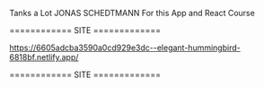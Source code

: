 Tanks a Lot JONAS SCHEDTMANN For this App and React Course

============ SITE =============

https://6605adcba3590a0cd929e3dc--elegant-hummingbird-6818bf.netlify.app/

============ SITE =============

